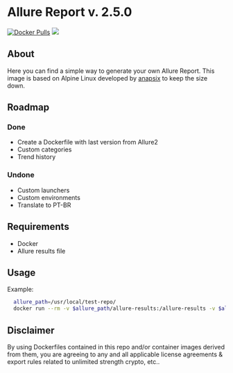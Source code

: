 # Allure Report v. 2.5.0 

[![Docker Pulls](https://img.shields.io/docker/pulls/vhsantos26/allure-report.svg)](https://hub.docker.com/r/vhsantos26/allure-report/) [![](https://images.microbadger.com/badges/image/vhsantos26/allure-report.svg)](https://microbadger.com/images/vhsantos26/allure-report)


## About

Here you can find a simple way to generate your own Allure Report. This image is based on Alpine Linux developed by [anapsix](https://hub.docker.com/r/anapsix/) to keep the size down.

## Roadmap

### Done

- Create a Dockerfile with last version from Allure2
- Custom categories
- Trend history

### Undone

- Custom launchers
- Custom environments
- Translate to PT-BR

## Requirements

- Docker
- Allure results file

## Usage

Example: 

```bash
  allure_path=/usr/local/test-repo/
  docker run --rm -v $allure_path/allure-results:/allure-results -v $allure_path/allure-report:/allure-report vhsantos26/allure-report
```

## Disclaimer

By using Dockerfiles contained in this repo and/or container images derived from them, you are agreeing to any and all applicable license agreements & export rules related to unlimited strength crypto, etc..